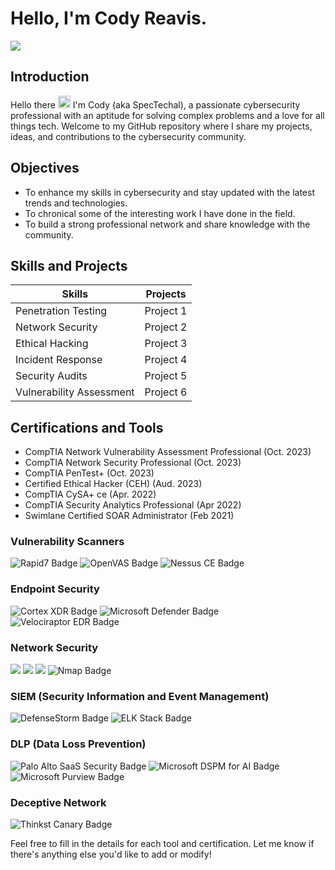 # Hello, I'm Cody Reavis.

<a href="https://www.linkedin.com/in/crsecurity"><img src="https://img.shields.io/badge/-LinkedIn-0072b1?&style=for-the-badge&logo=linkedin&logoColor=white" /></a>

## Introduction
Hello there <img src="https://slackmojis.com/emojis/1532-lightsaber/download" alt="Lightsaber" width="20" height="20" /> I'm Cody (aka SpecTechal), a passionate cybersecurity professional with an aptitude for solving complex problems and a love for all things tech. Welcome to my GitHub repository where I share my projects, ideas, and contributions to the cybersecurity community.

## Objectives
- To enhance my skills in cybersecurity and stay updated with the latest trends and technologies.
- To chronical some of the interesting work I have done in the field.
- To build a strong professional network and share knowledge with the community.

## Skills and Projects

| **Skills**                | **Projects**                                                                 |
|---------------------------|------------------------------------------------------------------------------|
| Penetration Testing       | Project 1                        |
| Network Security          | Project 2                        |
| Ethical Hacking           | Project 3                        |
| Incident Response         | Project 4                        |
| Security Audits           | Project 5                        |
| Vulnerability Assessment  | Project 6                        |

## Certifications and Tools
- CompTIA Network Vulnerability Assessment Professional (Oct. 2023)
- CompTIA Network Security Professional (Oct. 2023)
- CompTIA PenTest+ (Oct. 2023)
- Certified Ethical Hacker (CEH) (Aud. 2023)
- CompTIA CySA+ ce (Apr. 2022)
- CompTIA Security Analytics Professional (Apr 2022)
- Swimlane Certified SOAR Administrator (Feb 2021)

### Vulnerability Scanners
<img src="https://img.shields.io/badge/-Rapid7-0072b1?&style=for-the-badge&logo=rapid7&logoColor=white" alt="Rapid7 Badge" /> <img src="https://img.shields.io/badge/-OpenVAS-0072b1?&style=for-the-badge&logo=openvas&logoColor=white" alt="OpenVAS Badge" /> <img src="https://img.shields.io/badge/-Nessus%20CE-0072b1?&style=for-the-badge&logo=nessus&logoColor=white" alt="Nessus CE Badge" />

### Endpoint Security
<img src="https://img.shields.io/badge/-Cortex%20XDR-EF3B2D?&style=for-the-badge&logo=cortex-xdr&logoColor=white" alt="Cortex XDR Badge" /> <img src="https://img.shields.io/badge/-Microsoft%20Defender-EF3B2D?&style=for-the-badge&logo=microsoft-defender&logoColor=white" alt="Microsoft Defender Badge" /> <img src="https://img.shields.io/badge/-Velociraptor%20EDR-0072b1?&style=for-the-badge&logo=velociraptor&logoColor=white" alt="Velociraptor EDR Badge" />



### Network Security
<img src="https://img.shields.io/badge/-Security%20Onion-0072b1?&style=for-the-badge&logo=security-onion&logoColor=red" /> <img src="https://img.shields.io/badge/-Wireshark-0072b1?&style=for-the-badge&logo=wireshark&logoColor=white" /> <img src="https://img.shields.io/badge/-Suricata-EF3B2D?&style=for-the-badge&logo=Suricata&logoColor=white" /> <img src="https://img.shields.io/badge/-Nmap-EF3B2D?&style=for-the-badge&logo=nmap&logoColor=white" alt="Nmap Badge" />

### SIEM (Security Information and Event Management)
<img src="https://img.shields.io/badge/-DefenseStorm-0072b1?&style=for-the-badge&logo=defensestorm&logoColor=white" alt="DefenseStorm Badge" /> <img src="https://img.shields.io/badge/-ELK%20Stack-0072b1?&style=for-the-badge&logo=elk-stack&logoColor=white" alt="ELK Stack Badge" /> 

### DLP (Data Loss Prevention)
<img src="https://img.shields.io/badge/-Palo%20Alto%20SaaS%20Security-0072b1?&style=for-the-badge&logo=palo-alto-networks&logoColor=white" alt="Palo Alto SaaS Security Badge" /> <img src="https://img.shields.io/badge/-Microsoft%20DSPM%20for%20AI-0072b1?&style=for-the-badge&logo=microsoft&logoColor=white" alt="Microsoft DSPM for AI Badge" /> <img src="https://img.shields.io/badge/-Microsoft%20Purview-0072b1?&style=for-the-badge&logo=microsoft&logoColor=white" alt="Microsoft Purview Badge" />

### Deceptive Network
<img src="https://img.shields.io/badge/-Thinkst%20Canary-0072b1?&style=for-the-badge&logo=thinkst-canary&logoColor=white" alt="Thinkst Canary Badge" />

Feel free to fill in the details for each tool and certification. Let me know if there's anything else you'd like to add or modify!
